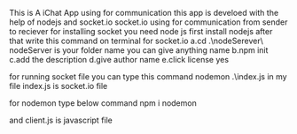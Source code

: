 This is A iChat App using for communication this app is develoed with the help of nodejs and socket.io
socket.io using for communication from sender to reciever
for installing socket you need node js first install nodejs after that write this command on terminal for socket.io
a.cd .\nodeSerever\  nodeServer is your folder name you can give anything name
b.npm init
c.add the description
d.give author name
e.click license yes

for running socket file you can type this command
nodemon .\index.js  in my file index.js is socket.io file

for nodemon type below command 
npm i nodemon

and client.js is javascript file


